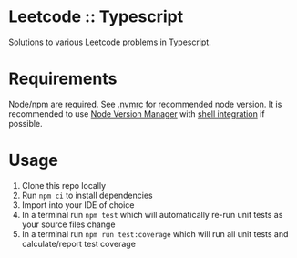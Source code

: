 # Leetcode :: Typescript

Solutions to various Leetcode problems in Typescript.

# Requirements

Node/npm are required. See [.nvmrc](.nvmrc) for recommended node version. It is recommended to use
[Node Version Manager](https://github.com/nvm-sh/nvm) with
[shell integration](https://github.com/nvm-sh/nvm#deeper-shell-integration) if possible.

# Usage

1. Clone this repo locally
1. Run `npm ci` to install dependencies
1. Import into your IDE of choice
1. In a terminal run `npm test` which will automatically re-run unit tests as your source files change
1. In a terminal run `npm run test:coverage` which will run all unit tests and calculate/report test coverage

